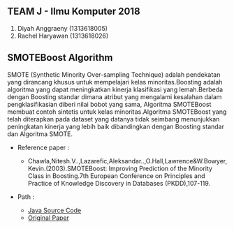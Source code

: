 
## TEAM J - Ilmu Komputer 2018
1. Diyah Anggraeny (1313618005)
2. Rachel Haryawan (1313618026)

## SMOTEBoost Algorithm
SMOTE (Synthetic Minority Over-sampling Technique) adalah pendekatan yang dirancang khusus untuk mempelajari kelas minoritas.Boosting adalah algoritma yang dapat meningkatkan kinerja klasifikasi yang lemah.Berbeda dengan Boosting standar dimana atribut yang mengalami kesalahan dalam pengklasifikasian diberi nilai bobot yang sama, Algoritma SMOTEBoost membuat contoh sintetis untuk kelas minoritas.Algoritma SMOTEBoost yang telah diterapkan pada dataset yang datanya tidak seimbang menunjukkan peningkatan kinerja yang lebih baik dibandingkan dengan Boosting standar dan Algoritma SMOTE.


* Reference paper :
  * Chawla,Nitesh.V..,Lazarefic,Aleksandar..,O.Hall,Lawrence&W.Bowyer,Kevin.(2003).SMOTEBoost: Improving Prediction of the Minority Class in Boosting.7th European Conference on       Principles and Practice of Knowledge Discovery in Databases (PKDD),107-119.


* Path :
  * [Java Source Code](https://github.com/diyahanggraeny/Team-J-SMOTEBoost-Algorithm/blob/master/weka/src/main/java/weka/classifiers/meta/SMOTEBoost.java)
  * [Original Paper](https://github.com/diyahanggraeny/Team-J-SMOTEBoost-Algorithm/blob/master/Paper%20SMOTEBoost.pdf)
